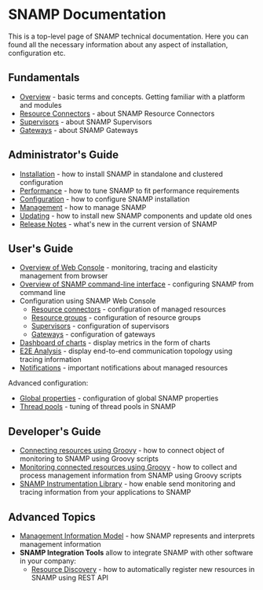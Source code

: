 SNAMP Documentation
====
This is a top-level page of SNAMP technical documentation. Here you can found all the necessary information about any aspect of installation, configuration etc.

## Fundamentals
* [Overview](overview.md) - basic terms and concepts. Getting familiar with a platform and modules
* [Resource Connectors](connectors/introduction.md) - about SNAMP Resource Connectors
* [Supervisors](supervisors/introduction.md) - about SNAMP Supervisors
* [Gateways](gateways/introduction.md) - about SNAMP Gateways

## Administrator's Guide
* [Installation](installation.md) - how to install SNAMP in standalone and clustered configuration
* [Performance](performance.md) - how to tune SNAMP to fit performance requirements
* [Configuration](configuration.md) - how to configure SNAMP installation
* [Management](mgmt.md) - how to manage SNAMP
* [Updating](updating.md) - how to install new SNAMP components and update old ones
* [Release Notes](ReleaseNotes.md) - what's new in the current version of SNAMP

## User's Guide
* [Overview of Web Console](webconsole/overview.md) - monitoring, tracing and elasticity management from browser
* [Overview of SNAMP command-line interface](cli.md) - configuring SNAMP from command line
* Configuration using SNAMP Web Console
    - [Resource connectors](webconsole/config-connectors.md) - configuration of managed resources
    - [Resource groups](webconsole/config-groups.md) - configuration of resource groups
    - [Supervisors](webconsole/config-supervisors.md) - configuration of supervisors
    - [Gateways](webconsole/config-gateways.md) - configuration of gateways
* [Dashboard of charts](webconsole/charts.md) - display metrics in the form of charts
* [E2E Analysis](webconsole/e2e.md) - display end-to-end communication topology using tracing information
* [Notifications](webconsole/notifications.md) - important notifications about managed resources

Advanced configuration:
* [Global properties](webconsole/global-props.md) - configuration of global SNAMP properties
* [Thread pools](webconsole/thread-pools.md) - tuning of thread pools in SNAMP

## Developer's Guide
* [Connecting resources using Groovy](connectors/groovy-connector.md) - how to connect object of monitoring to SNAMP using Groovy scripts
* [Monitoring connected resources using Groovy](gateways/groovy-gateway.md) - how to collect and process management information from SNAMP using Groovy scripts
* [SNAMP Instrumentation Library](instrumentation/introduction.md) - how enable send monitoring and tracing information from your applications to SNAMP

## Advanced Topics
* [Management Information Model](inform_model.md) - how SNAMP represents and interprets management information
* **SNAMP Integration Tools** allow to integrate SNAMP with other software in your company:
    - [Resource Discovery](resource-discovery.md) - how to automatically register new resources in SNAMP using REST API
